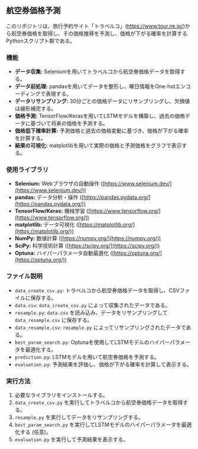 ## 航空券価格予測

このリポジトリは、旅行予約サイト「トラベルコ」(https://www.tour.ne.jp/)から航空券価格を取得し、その価格推移を予測し、価格が下がる確率を計算するPythonスクリプト群である。

### 機能

* **データ収集:** Seleniumを用いてトラベルコから航空券価格データを取得する。
* **データ前処理:** pandasを用いてデータを整形し、曜日情報をOne-hotエンコーディングで表現する。
* **データリサンプリング:** 30分ごとの価格データにリサンプリングし、欠損値は線形補完する。
* **価格予測:** TensorFlow/Kerasを用いてLSTMモデルを構築し、過去の価格データに基づいて将来の価格を予測する。
* **価格低下確率計算:** 予測価格と過去の価格変動に基づき、価格が下がる確率を計算する。
* **結果の可視化:** matplotlibを用いて実際の価格と予測価格をグラフで表示する。

### 使用ライブラリ

* **Selenium:** Webブラウザの自動操作 ([https://www.selenium.dev/](https://www.selenium.dev/))
* **pandas:** データ分析・操作 ([https://pandas.pydata.org/](https://pandas.pydata.org/))
* **TensorFlow/Keras:** 機械学習 ([https://www.tensorflow.org/](https://www.tensorflow.org/))
* **matplotlib:** データ可視化 ([https://matplotlib.org/](https://matplotlib.org/))
* **NumPy:** 数値計算 ([https://numpy.org/](https://numpy.org/))
* **SciPy:** 科学技術計算 ([https://scipy.org/](https://scipy.org/))
* **Optuna:** ハイパーパラメータ自動最適化 ([https://optuna.org/](https://optuna.org/))

### ファイル説明

* `data_create_csv.py`: トラベルコから航空券価格データを取得し、CSVファイルに保存する。
* `data.csv`: `data_create_csv.py` によって収集されたデータである。
* `resample.py`: `data.csv` を読み込み、データをリサンプリングして `data_resample.csv` に保存する。
* `data_resample.csv`: `resample.py` によってリサンプリングされたデータである。
* `best_param_search.py`: Optunaを使用してLSTMモデルのハイパーパラメータを最適化する。
* `prediction.py`: LSTMモデルを用いて航空券価格を予測する。
* `evaluation.py`: 予測結果を評価し、価格が下がる確率を計算して表示する。

### 実行方法

1. 必要なライブラリをインストールする。
2. `data_create_csv.py` を実行してトラベルコから航空券価格データを取得する。
3. `resample.py` を実行してデータをリサンプリングする。
4. `best_param_search.py` を実行してLSTMモデルのハイパーパラメータを最適化する (任意)。
5. `evaluation.py` を実行して予測結果を表示する。 